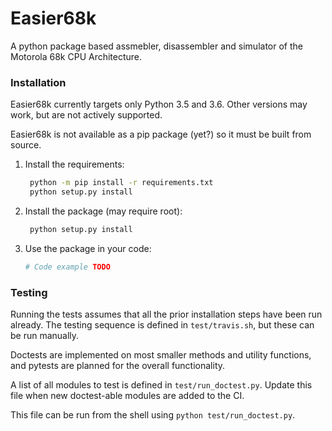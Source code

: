 # Easier68k

A python package based assmebler, disassembler and simulator of the Motorola 68k CPU Architecture.

### Installation

Easier68k currently targets only Python 3.5 and 3.6. 
Other versions may work, but are not actively supported.

Easier68k is not available as a pip package (yet?) so it must be built from source.

1. Install the requirements:
   
   ```bash
    python -m pip install -r requirements.txt
    python setup.py install
    ```
    
2. Install the package (may require root):
   
   ```bash
    python setup.py install
    ```
    
3. Use the package in your code:
   
    ```bash
    # Code example TODO
    ```
    


### Testing

Running the tests assumes that all the prior installation steps have been run already.
The testing sequence is defined in `test/travis.sh`, but these can be run manually.

Doctests are implemented on most smaller methods and utility functions, and pytests are planned
for the overall functionality.

A list of all modules to test is defined in `test/run_doctest.py`. Update this file when
new doctest-able modules are added to the CI.

This file can be run from the shell using `python test/run_doctest.py`.